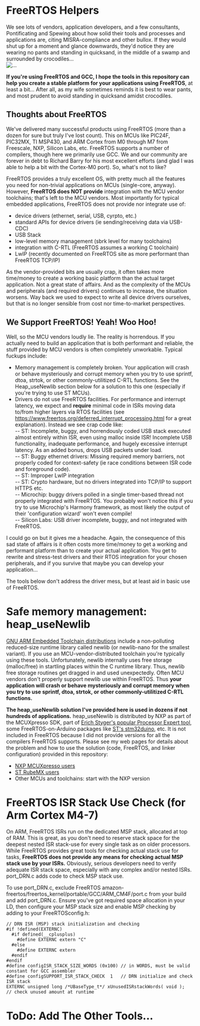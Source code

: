 # FreeRTOS Helpers
We see lots of vendors, application developers, and a few consultants, Pontificating and Spewing about how solid their tools and processes and applications are, citing MISRA-compliance and other bullox. If they would shut up for a moment and glance downwards, they'd notice they are wearing no pants and standing in quicksand, in the middle of a swamp and surrounded by crocodiles...   
![...](https://upload.wikimedia.org/wikipedia/commons/thumb/9/95/Quicksandwarning.JPG/440px-Quicksandwarning.JPG)

**If you're using FreeRTOS and GCC, I hope the tools in this repository can help you create a stable platform for your applications using FreeRTOS**, at least a bit... After all, as my wife sometimes reminds it is best to wear pants, and most prudent to avoid standing in quicksand amidst crocodiles.

## Thoughts about FreeRTOS
We've delivered many successful products using FreeRTOS (more than a dozen for sure but truly I've lost count). This on MCUs like PIC24F, PIC32MX, TI MSP430, and ARM Cortex from M0 through M7 from Freescale, NXP, Silicon Labs, etc. FreeRTOS supports a number of compilers, though here we primarily use GCC. We and our community are forever in debt to Richard Barry for his most excellent efforts (and glad I was able to help a bit with the Cortex-M0 port). So, what's not to like?

FreeRTOS provides a truly excellent OS, with pretty much all the features you need for non-trivial applications on MCUs (single-core, anyway). However, **FreeRTOS does NOT provide** integration with the MCU vendor toolchains; that's left to the MCU vendors. Most importantly for typical embedded applications, FreeRTOS does not provide nor integrate use of:
* device drivers (ethernet, serial, USB, cyrpto, etc.)
* standard APIs for device drivers (ie sending/receiving data via USB-CDC)
* USB Stack
* low-level memory management (sbrk level for many toolchains)
* integration with C-RTL (FreeRTOS assumes a working C toolchain)
* LwIP (recently documented on FreeRTOS site as more performant than FreeRTOS TCP/IP)

As the vendor-provided bits are usually crap, it often takes more time/money to create a working basic platform than the actual target application. Not a great state of affairs. And as the complexity of the MCUs and peripherals (and required drivers) continues to increase, the situation worsens. Way back we used to expect to write all device drivers ourselves, but that is no longer sensible from cost nor time-to-market perspectives.

## We Support FreeRTOS! Yeah! Woo Hoo!
Well, so the MCU vendors loudly lie. The reality is horrendous. If you actually need to build an application that is both performant and reliable, the stuff provided by MCU vendors is often completely unworkable. Typical fuckups include:
* Memory management is completely broken. Your application will crash or behave mysteriously and corrupt memory when you try to use sprintf, dtoa, strtok, or other commonly-utilitized C-RTL functions. See the Heap_useNewlib section below for a solution to this one (especially if you're trying to use ST MCUs).
* Drivers do not use FreeRTOS facilities. For performance and interrupt latency, we expect and **require** minimal code in ISRs moving data to/from higher layers via RTOS facilities (see https://www.freertos.org/deferred_interrupt_processing.html for a great explanation). Instead we see crap code like:  
-- ST: Incomplete, buggy, and horrendously coded USB stack executed almost entirely within ISR, even using malloc inside ISR! Incomplete USB functionality, inadequate performance, and hugely excessive interrupt latency. As an added bonus, drops USB packets under load.  
-- ST: Buggy ethernet drivers: Missing required memory barriers, not properly coded for context-safety (ie race conditions between ISR code and foreground code).  
-- ST: Improper LwIP integration  
-- ST: Crypto hardware, but no drivers integrated into TCP/IP to support HTTPS etc.  
-- Microchip: buggy drivers polled in a single timer-based thread not properly integrated with FreeRTOS. You probably won't notice this if you try to use Microchip's Harmony framework, as most likely the output of their 'configuration wizard' won't even compile!  
-- Silicon Labs: USB driver incomplete, buggy, and not integrated with FreeRTOS.

I could go on but it gives me a headache. Again, the consequence of this sad state of affairs is it often costs more time/money to get a working and performant platform than to create your actual application. You get to rewrite and stress-test drivers and their RTOS integration for your chosen peripherals, and if you survive that maybe you can develop your application... 

The tools below don't address the driver mess, but at least aid in basic use of FreeRTOS.

# Safe memory management: heap_useNewlib
[GNU ARM Embedded Toolchain distributions](https://developer.arm.com/open-source/gnu-toolchain/gnu-rm) include a non-polluting reduced-size runtime library called newlib (or newlib-nano for the smallest variant). If you use an MCU-vendor-distributed toolchain you're typically using these tools. Unfortunately, newlib internally uses free storage (malloc/free) in startling places within the C runtime library. Thus, newlib free storage routines get dragged in and used unexpectedly. Often MCU vendors don't properly support newlib use within FreeRTOS. Thus **your application will crash or behave mysteriously and corrupt memory when you try to use sprintf, dtoa, strtok, or other commonly-utilitized C-RTL functions.**

**The heap_useNewlib solution I've provided here is used in dozens if not hundreds of applications.** heap_useNewlib is distributed by NXP as part of the MCUXpresso SDK, part of [Erich Styger's popular Processor Expert tool](https://mcuoneclipse.com/category/processor-expert/), some FreeRTOS-on-Arduino packages like [ST's stm32duino](https://github.com/stm32duino/STM32FreeRTOS), etc. It is not included in FreeRTOS because I did not provide versions for all the compilers FreeRTOS supports. Please see my web pages for details about the problem and how to use the solution (code, FreeRTOS, and linker configuration) provided in this repository:
* [NXP MCUXpresso users](http://www.nadler.com/embedded/NXP_newlibAndFreeRTOS.html)
* [ST RubeMX users](http://www.nadler.com/embedded/NXP_newlibAndFreeRTOS.html)
* Other MCUs and toolchains: start with the NXP version

# FreeRTOS ISR Stack Use Check (for Arm Cortex M4-7)
On ARM, FreeRTOS ISRs run on the dedicated MSP stack, allocated at top of RAM. This is great, as you don't need to reserve stack space for the deepest nested ISR stack-use for every single task as on older processors. While FreeRTOS provides great tools for checking actual stack use for tasks, **FreeRTOS does not provide any means for checking actual MSP stack use by your ISRs.** Obviously, serious developers need to verify adequate ISR stack space, especially with any complex and/or nested ISRs. port_DRN.c adds code to check MSP stack use. 

To use port_DRN.c, exclude FreeRTOS amazon-freertos/freertos_kernel/portable/GCC/ARM_CM4F/port.c from your build and add port_DRN.c. Ensure you've got required space allocation in your LD, then configure your MSP stack size and enable MSP checking by adding to your FreeRTOSconfig.h:

    // DRN ISR (MSP) stack initialization and checking
    #if !defined(EXTERNC)
      #if defined(__cplusplus)
        #define EXTERNC extern "C"
      #else
        #define EXTERNC extern
      #endif
    #endif
    #define configISR_STACK_SIZE_WORDS (0x100) // in WORDS, must be valid constant for GCC assembler
    #define configSUPPORT_ISR_STACK_CHECK  1   // DRN initialize and check ISR stack
    EXTERNC unsigned long /*UBaseType_t*/ xUnusedISRstackWords( void );  // check unused amount at runtime
# ToDo: Add The Other Tools...
